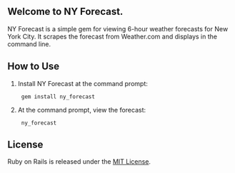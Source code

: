 ## Welcome to NY Forecast.

NY Forecast is a simple gem for viewing 6-hour weather forecasts for New York City. It scrapes the forecast from Weather.com and displays in the command line.

## How to Use

1. Install NY Forecast at the command prompt:

        gem install ny_forecast

2. At the command prompt, view the forecast:

        ny_forecast

## License

Ruby on Rails is released under the [MIT License](http://www.opensource.org/licenses/MIT).